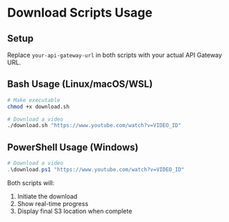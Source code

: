# Download Scripts Usage

## Setup
Replace `your-api-gateway-url` in both scripts with your actual API Gateway URL.

## Bash Usage (Linux/macOS/WSL)
```bash
# Make executable
chmod +x download.sh

# Download a video
./download.sh "https://www.youtube.com/watch?v=VIDEO_ID"
```

## PowerShell Usage (Windows)
```powershell
# Download a video
.\download.ps1 "https://www.youtube.com/watch?v=VIDEO_ID"
```

Both scripts will:
1. Initiate the download
2. Show real-time progress
3. Display final S3 location when complete